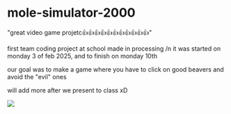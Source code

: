 # mole-simulator-2000
"great video game projetc👍👍👍👍👍👍👍👍👍👍👍"

first team coding project at school made in processing  /n
it was started on monday 3 of feb 2025, and to finish on monday 10th 

our goal was to make a game where you have to click on good beavers and avoid the "evil" ones 

will add more after we present to class xD

![](https://files.catbox.moe/tfqnnk.png)
